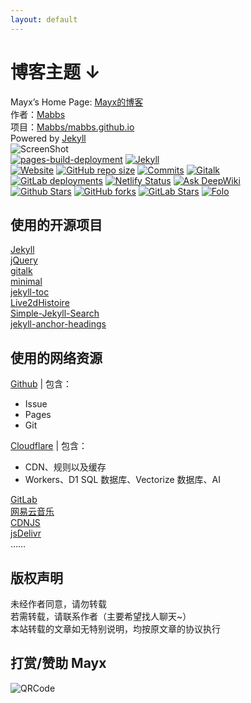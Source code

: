 ```yaml
---
layout: default
---
```


# 博客主题 ↓
Mayx’s Home Page: [Mayx的博客](https://mabbs.github.io)   
作者：[Mabbs](https://github.com/Mabbs)    
项目：[Mabbs/mabbs.github.io](https://github.com/Mabbs/mabbs.github.io )   
Powered by [Jekyll](https://github.com/jekyll/jekyll)  
![ScreenShot](https://cdn.jsdelivr.net/gh/Austyncleo/Img_picgo@main/notes/course/mayx_preview3.png)  
[![pages-build-deployment](https://github.com/Mabbs/mabbs.github.io/actions/workflows/pages/pages-build-deployment/badge.svg)](https://github.com/Mabbs/mabbs.github.io/actions/workflows/pages/pages-build-deployment) [![Jekyll](https://img.shields.io/badge/Powered%20by-Jekyll-red?logo=jekyll)](https://github.com/jekyll/jekyll)   
[![Website](https://img.shields.io/website?url=https%3A%2F%2Fmabbs.github.io)](https://mabbs.github.io)
[![GitHub repo size](https://img.shields.io/github/repo-size/Mabbs/mabbs.github.io?label=Size)](https://github.com/Mabbs/mabbs.github.io)
[![Commits](https://img.shields.io/github/commit-activity/t/Mabbs/mabbs.github.io?label=Commits)](https://github.com/Mabbs/mabbs.github.io/commits/master/)
[![Gitalk](https://img.shields.io/github/issues-raw/Mabbs/mabbs.github.io/Gitalk?label=Gitalk&color=blue)](https://github.com/Mabbs/mabbs.github.io/issues?q=is%3Aissue%20state%3Aopen%20label%3AGitalk)   
[![GitLab deployments](https://gitlab.com/mayx/mayx.gitlab.io/badges/master/pipeline.svg)](https://gitlab.com/mayx/mayx.gitlab.io/-/pipelines) [![Netlify Status](https://api.netlify.com/api/v1/badges/76b7229e-4e96-4d67-b4d7-4db4dabfb2eb/deploy-status)](https://app.netlify.com/sites/mayx/deploys) [![Ask DeepWiki](https://deepwiki.com/badge.svg)](https://deepwiki.com/Mabbs/mabbs.github.io)   
[![Github Stars](https://img.shields.io/github/stars/Mabbs/mabbs.github.io)](https://github.com/Mabbs/mabbs.github.io/stargazers)
[![GitHub forks](https://img.shields.io/github/forks/Mabbs/mabbs.github.io)](https://github.com/Mabbs/mabbs.github.io/forks)
[![GitLab Stars](https://img.shields.io/gitlab/stars/mayx%2Fmayx.gitlab.io)](https://gitlab.com/mayx/mayx.gitlab.io/-/starrers)
[![Folo](https://badge.follow.is/feed/41798923170845763?style=social)](https://app.follow.is/share/feeds/41798923170845763)

## 使用的开源项目
[Jekyll](https://github.com/jekyll/jekyll)   
[jQuery](https://github.com/jquery/jquery)   
[gitalk](https://github.com/gitalk/gitalk)   
[minimal](https://github.com/pages-themes/minimal)   
[jekyll-toc](https://github.com/allejo/jekyll-toc)   
[Live2dHistoire](https://github.com/eeg1412/Live2dHistoire)   
[Simple-Jekyll-Search](https://github.com/christian-fei/Simple-Jekyll-Search)   
[jekyll-anchor-headings](https://github.com/allejo/jekyll-anchor-headings)   

## 使用的网络资源
[Github](https://github.com/) | 包含：
- Issue
- Pages
- Git

[Cloudflare](https://www.cloudflare.com/) | 包含：
- CDN、规则以及缓存
- Workers、D1 SQL 数据库、Vectorize 数据库、AI

[GitLab](https://gitlab.com/)   
[网易云音乐](https://music.163.com/)   
[CDNJS](https://cdnjs.com/)   
[jsDelivr](https://www.jsdelivr.com/)   
……

## 版权声明
未经作者同意，请勿转载   
若需转载，请联系作者（主要希望找人聊天~）   
本站转载的文章如无特别说明，均按原文章的协议执行

## 打赏/赞助 Mayx 
![QRCode](/images/QRCode.png)   
